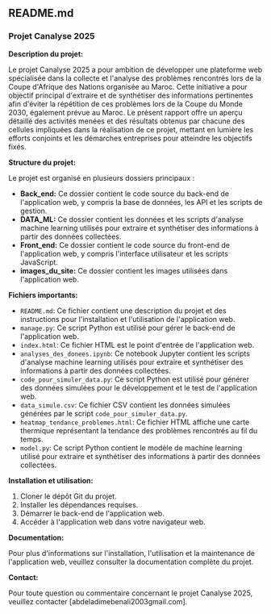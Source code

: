 ## README.md

### Projet Canalyse 2025

**Description du projet:**

Le projet Canalyse 2025 a pour ambition de développer une plateforme web spécialisée dans la collecte et l'analyse des problèmes rencontrés lors de la Coupe d'Afrique des Nations organisée au Maroc. Cette initiative a pour objectif principal d'extraire et de synthétiser des informations pertinentes afin d'éviter la répétition de ces problèmes lors de la Coupe du Monde 2030, également prévue au Maroc. Le présent rapport offre un aperçu détaillé des activités menées et des résultats obtenus par chacune des cellules impliquées dans la réalisation de ce projet, mettant en lumière les efforts conjoints et les démarches entreprises pour atteindre les objectifs fixés.

**Structure du projet:**

Le projet est organisé en plusieurs dossiers principaux :

* **Back_end:** Ce dossier contient le code source du back-end de l'application web, y compris la base de données, les API et les scripts de gestion.
* **DATA_ML:** Ce dossier contient les données et les scripts d'analyse machine learning utilisés pour extraire et synthétiser des informations à partir des données collectées.
* **Front_end:** Ce dossier contient le code source du front-end de l'application web, y compris l'interface utilisateur et les scripts JavaScript.
* **images_du_site:** Ce dossier contient les images utilisées dans l'application web.

**Fichiers importants:**

* `README.md`: Ce fichier contient une description du projet et des instructions pour l'installation et l'utilisation de l'application web.
* `manage.py`: Ce script Python est utilisé pour gérer le back-end de l'application web.
* `index.html`: Ce fichier HTML est le point d'entrée de l'application web.
* `analyses_des_donees.ipynb`: Ce notebook Jupyter contient les scripts d'analyse machine learning utilisés pour extraire et synthétiser des informations à partir des données collectées.
* `code_pour_simuler_data.py`: Ce script Python est utilisé pour générer des données simulées pour le développement et le test de l'application web.
* `data_simule.csv`: Ce fichier CSV contient les données simulées générées par le script `code_pour_simuler_data.py`.
* `heatmap_tendance_problemes.html`: Ce fichier HTML affiche une carte thermique représentant la tendance des problèmes rencontrés au fil du temps.
* `model.py`: Ce script Python contient le modèle de machine learning utilisé pour extraire et synthétiser des informations à partir des données collectées.

**Installation et utilisation:**

1. Cloner le dépôt Git du projet.
2. Installer les dépendances requises.
3. Démarrer le back-end de l'application web.
4. Accéder à l'application web dans votre navigateur web.

**Documentation:**

Pour plus d'informations sur l'installation, l'utilisation et la maintenance de l'application web, veuillez consulter la documentation complète du projet.

**Contact:**

Pour toute question ou commentaire concernant le projet Canalyse 2025, veuillez contacter [abdeladimebenali2003gmail.com].
